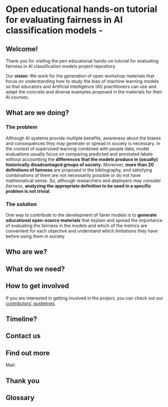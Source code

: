 # Open educational hands-on tutorial for evaluating fairness in AI classification models - 



## Welcome!

Thank you for visiting the pen educational hands-on tutorial for evaluating fairness in AI classification models  project repository.

Our **vision**: We work for the generation of open workshop materials that focus on understanding how to study the bias of machine learning models so that educators and Artificial Intelligence (AI) practitioners can use and adapt the concrete and diverse examples proposed in the materials for their AI courses.

## What are we doing?

### The problem

Although AI systems provide multiple benefits, awareness about the biases and consequences they may generate or spread in society is necessary. In the context of supervised learning combined with people data, model evaluations usually focus on comparing predicted and annotated labels without accountting the **differences that the models produce in (usually) historically disadvantaged groups of society**. Moreover, **more than 20 definitions of fairness** are proposed in the bibliography, and satisfying combinations of them are not necessarily possible or do not have mathematical sense. So, although researchers and deployers may consider *fairness*, **analyzing the appropriate definition to be used in a specific problem is not trivial**.

### The solution

One way to contribute to the development of fairer models is to **generate educational open-source materials** that explain and spread the importance of evaluating the fairness in the models and which of the metrics are convenient for each objective and understand which limitations they have before using them in society.


## Who are we?


## What do we need?


## How to get involved

If you are interested in getting involved in the project, you can check  out our [contributors' guidelines](CONTRIBUTING.md).

## Timeline?


## Contact us



## Find out more

Mail:


## Thank you


## Glossary

